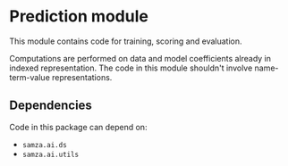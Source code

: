 # Prediction module

This module contains code for training, scoring and evaluation.

Computations are performed on data and model coefficients already in indexed representation. The code in this module shouldn't involve name-term-value representations.

## Dependencies

Code in this package can depend on:

- `samza.ai.ds`
- `samza.ai.utils`
